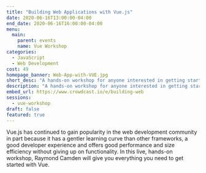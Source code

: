 ```yaml
---
title: "Building Web Applications with Vue.js"
date: 2020-06-16T13:00:00-04:00
end_date: 2020-06-16T16:00:00-04:00
menu:
  main:
    parent: events
    name: Vue Workshop
categories:
  - JavaScript
  - Web Development
cost: 49
homepage_banner: Web-App-with-VUE.jpg
short_desc: "A hands-on workshop for anyone interested in getting started with the Vue JavaScript framework featuring Raymond Camden."
description: "A hands-on workshop for anyone interested in getting started with the Vue JavaScript framework featuring Raymond Camden."
embed_url: https://www.crowdcast.io/e/building-web
sessions:
  - vue-workshop
draft: false
featured: true
---
```


Vue.js has continued to gain popularity in the web development community in part because it has a gentler learning curve than other frameworks, a good developer experience and offers good performance and size efficiency without giving up on functionality. In this live, hands-on workshop, Raymond Camden will give you everything you need to get started with Vue.